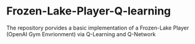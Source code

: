# Frozen-Lake-Player-Q-learning
The repository porvides a basic implementation of a Frozen-Lake Player (OpenAI Gym Envrionment) via Q-Learning and Q-Network
